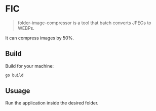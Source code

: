 # FIC

> folder-image-compressor is a tool that batch converts JPEGs to WEBPs.

It can compress images by 50%.

## Build

Build for your machine:

```bash
go build
```

## Usuage

Run the application inside the desired folder.
